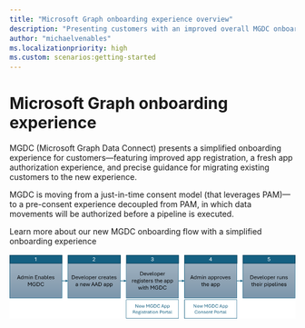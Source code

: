 ```yaml
---
title: "Microsoft Graph onboarding experience overview"
description: "Presenting customers with an improved overall MGDC onboarding flow, and simplified onboarding experience."
author: "michaelvenables"
ms.localizationpriority: high
ms.custom: scenarios:getting-started
---
```


# Microsoft Graph onboarding experience

MGDC (Microsoft Graph Data Connect) presents a simplified onboarding experience for customers—featuring improved app registration, a fresh app authorization experience, and precise guidance for migrating existing customers to the new experience. 

MGDC is moving from a just-in-time consent model (that leverages PAM)—to a pre-consent experience decoupled from PAM, in which data movements will be authorized before a pipeline is executed.

Learn more about our new MGDC onboarding flow with a simplified onboarding experience  

![New MGDC onboarding flow with a simplified onboarding experience.](images/new-mgdc-onboarding-flow.png)

